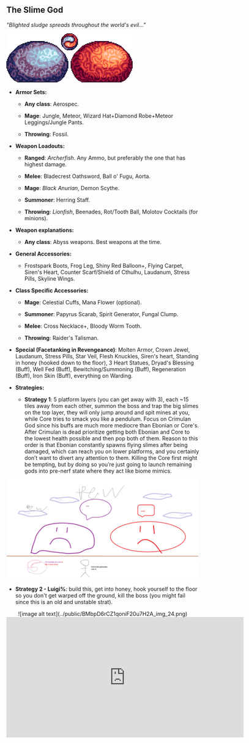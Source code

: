 ## The Slime God

*"Blighted sludge spreads throughout the world's evil…"*

![image alt text](../public/BMbpD6rCZ1qoniF20u7H2A_img_22.png)

* **Armor Sets:**

    * **Any class**: Aerospec.

    * **Mage**: Jungle, Meteor, Wizard Hat+Diamond Robe+Meteor Leggings/Jungle Pants.

    * **Throwing**: Fossil.

* **Weapon Loadouts:**

    * **Ranged**: *Archerfish*. Any Ammo, but preferably the one that has highest damage.

    * **Melee**: Bladecrest Oathsword, Ball o' Fugu, Aorta.

    * **Mage**: *Black Anurian*, Demon Scythe.

    * **Summoner**: Herring Staff.

    * **Throwing**: *Lionfish*, Beenades, Rot/Tooth Ball, Molotov Cocktails (for minions).

* **Weapon explanations:**

    * **Any class**: Abyss weapons. Best weapons at the time.

* **General Accessories:**

    * Frostspark Boots, Frog Leg, Shiny Red Balloon+, Flying Carpet, Siren's Heart, Counter Scarf/Shield of Cthulhu, Laudanum, Stress Pills, Skyline Wings.

* **Class Specific Accessories:**

    * **Mage**: Celestial Cuffs, Mana Flower (optional).

    * **Summoner**: Papyrus Scarab, Spirit Generator, Fungal Clump.

    * **Melee**: Cross Necklace+, Bloody Worm Tooth.

    * **Throwing**: Raider's Talisman.

* **Special (Facetanking in Revengeance)**: Molten Armor, Crown Jewel, Laudanum, Stress Pills, Star Veil, Flesh Knuckles, Siren's heart, Standing in honey (hooked down to the floor), 3 Heart Statues, Dryad's Blessing (Buff), Well Fed (Buff), Bewitching/Summoning (Buff), Regeneration (Buff), Iron Skin (Buff), everything on Warding.

* **Strategies:**

   * **Strategy 1**: 5 platform layers (you can get away with 3), each ~15 tiles away from each other, summon the boss and trap the big slimes on the top layer, they will only jump around and spit mines at you, while Core tries to smack you like a pendulum. Focus on Crimulan God since his buffs are much more mediocre than Ebonian or Core's. After Crimulan is dead prioritize getting both Ebonian and Core to the lowest health possible and then pop both of them. Reason to this order is that Ebonian constantly spawns flying slimes after being damaged, which can reach you on lower platforms, and you certainly don’t want to divert any attention to them. Killing the Core first might be tempting, but by doing so you’re just going to launch remaining gods into pre-nerf state where they act like biome mimics.

![image alt text](../public/BMbpD6rCZ1qoniF20u7H2A_img_23.png)

   * **Strategy 2 - Luigi%**: build this, get into honey, hook yourself to the floor so you don't get warped off the ground, kill the boss (you might fail since this is an old and unstable strat).
 
<div align="center">
![image alt text](../public/BMbpD6rCZ1qoniF20u7H2A_img_24.png)
</div>

<div align="center"><iframe width="620" height="315" src="https://www.youtube.com/embed/KwXsfvW29eU" frameborder="0" allowfullscreen></iframe></div>
